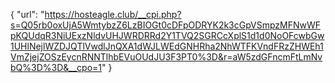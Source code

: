 {
  "url": "https://hosteagle.club/__cpi.php?s=Q05rb0oxUjA5WmtybzZ6LzBIOGt0cDFpODRYK2k3cGpVSmpzMFNwWFpKQUdqR3NiUExzNldvUHJWRDRRd2Y1TVQ2SGRCcXplS1d1d0NoOFcwbGw1UHlNejlWZDJQTlVwdlJnQXA1dWJLWEdGNHRha2NhWTFKVndFRzZHWEh1VmZjejZOSzEycnRNNTlhbEVuOUdJU3F3PT0%3D&r=aW5zdGFncmFtLmNvbQ%3D%3D&__cpo=1"
}
